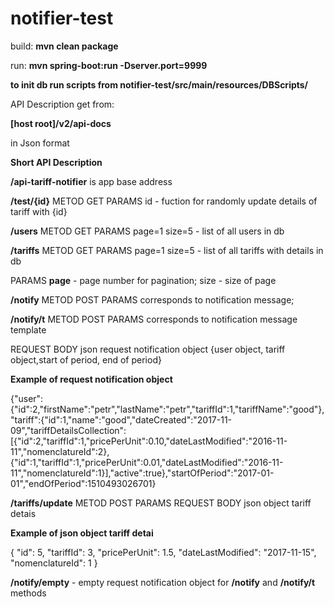# notifier-test

build: <b>mvn clean package</b>

run: <b>mvn spring-boot:run -Dserver.port=9999</b>

<b>to init db run scripts from notifier-test/src/main/resources/DBScripts/ </b>


API Description get from:

<b>[host root]/v2/api-docs</b>
  
  in Json format

<p><b>Short API Description</b></p>
                   <p><b>/api-tariff-notifier</b>  is app base address</p>
              <p><b>/test/{id}</b> METOD GET PARAMS id - fuction for randomly update details of tariff with {id}
                    <p><b>/users</b> METOD GET  PARAMS page=1 size=5 -  list of all users in db</p>
                  <p><b>/tariffs</b> METOD GET  PARAMS page=1 size=5 -  list of all tariffs with details in db</p>
                   <p>PARAMS <b>page</b> - page number for pagination; size - size of page</p>
                   <p><b>/notify</b> METOD POST  PARAMS  corresponds to notification message; </p>
                   <p><b>/notify/t</b> METOD POST  PARAMS  corresponds to notification message template </p>
                    <p>REQUEST BODY json request notification object {user object, tariff object,start of period, end of period} </p>
                    <p><b>Example of request notification object</b></p>
                    <p>{"user":{"id":2,"firstName":"petr","lastName":"petr","tariffId":1,"tariffName":"good"},"tariff":{"id":1,"name":"good","dateCreated":"2017-11-09","tariffDetailsCollection":[{"id":2,"tariffId":1,"pricePerUnit":0.10,"dateLastModified":"2016-11-11","nomenclatureId":2},{"id":1,"tariffId":1,"pricePerUnit":0.01,"dateLastModified":"2016-11-11","nomenclatureId":1}],"active":true},"startOfPeriod":"2017-01-01","endOfPeriod":1510493026701}</p>
                   <p><b>/tariffs/update</b> METOD POST PARAMS  REQUEST BODY json object tariff detais</p>
                   <p><b>Example of json object tariff detai</b></p>
                   {
                    "id": 5,
                    "tariffId": 3,
                    "pricePerUnit": 1.5,
                    "dateLastModified": "2017-11-15",
                    "nomenclatureId": 1
                }
                   <p><b>/notify/empty</b> - empty request notification object for <b>/notify</b> and <b>/notify/t</b> methods</p>
